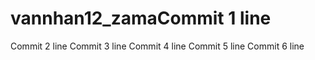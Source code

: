 # vannhan12_zamaCommit 1 line
Commit 2 line
Commit 3 line
Commit 4 line
Commit 5 line
Commit 6 line
